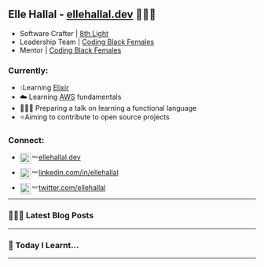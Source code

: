 ## Elle Hallal - [ellehallal.dev][website] 👩🏽‍💻

- Software Crafter | [8th Light][8thlight]
- Leadership Team | [Coding Black Females][codingblackfemales]
- Mentor | [Coding Black Females][codingblackfemales]

### Currently:

- 💧Learning [Elixir][elixir]
- ☁️ Learning [AWS][aws] fundamentals
- 🙋🏽‍♀️ Preparing a talk on learning a functional language
- ⭐️Aiming to contribute to open source projects

### Connect:

- [<img align="left" alt="ellehallal.dev | Website" width="22px" src="https://www.iconsdb.com/icons/preview/orange/globe-4-xxl.png" /><img align="left" alt="whitespace" width="10px" height="10px" src="https://i.stack.imgur.com/Vkq2a.png" />ellehallal.dev][website]

- [<img align="left" alt="ellehallal | LinkedIn" width="22px" src="https://www.iconsdb.com/icons/preview/orange/linkedin-3-xxl.png" /><img align="left" alt="whitespace" width="10px" height="10px" src="https://i.stack.imgur.com/Vkq2a.png" />linkedin.com/in/ellehallal][linkedin]

- [<img align="left" alt="ellehallal | Twitter" width="22px" src="https://www.iconsdb.com/icons/preview/orange/twitter-xxl.png" /><img align="left" alt="whitespace" width="10px" height="10px" src="https://i.stack.imgur.com/Vkq2a.png" />twitter.com/ellehallal][twitter]

---

### 👩🏽‍💻 Latest Blog Posts

<!-- BLOG-POST-LIST:START -->

<!-- BLOG-POST-LIST:END -->

---

### 📔 Today I Learnt...

---

[website]: https://ellehallal.dev
[twitter]: https://twitter.com/ellehallal
[linkedin]: https://www.linkedin.com/in/ellehallal/
[8thlight]: https://8thlight.com
[codingblackfemales]: https://codingblackfemales.com
[elixir]: https://elixir-lang.org/
[aws]: https://aws.amazon.com/
